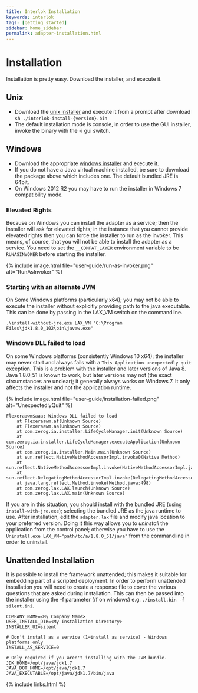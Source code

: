 ```yaml
---
title: Interlok Installation
keywords: interlok
tags: [getting_started]
sidebar: home_sidebar
permalink: adapter-installation.html
---
```


# Installation #

Installation is pretty easy. Download the installer, and execute it.

## Unix ##

- Download the [unix installer][] and execute it from a prompt after download `sh ./interlok-install-{version}.bin`
- The default installation mode is console, in order to use the GUI installer, invoke the binary with the -i gui switch.

## Windows ##

- Download the appropriate [windows installer][] and execute it.
- If you do not have a Java virtual machine installed, be sure to download the package above which includes one. The default bundled JRE is 64bit.
- On Windows 2012 R2 you may have to run the installer in Windows 7 compatibility mode.

### Elevated Rights ###

Because on Windows you can install the adapter as a service; then the installer will ask for elevated rights; in the instance that you cannot provide elevated rights then you can force the installer to run as the invoker. This means, of course, that you will not be able to install the adapter as a service. You need to set the `__COMPAT_LAYER` environment variable to be `RUNASINVOKER` before starting the installer.

{% include image.html file="user-guide/run-as-invoker.png" alt="RunAsInvoker" %}


### Starting with an alternate JVM ###

On Some Windows platforms (particularly x64); you may not be able to execute the installer without explicitly providing path to the java executable. This can be done by passing in the LAX_VM switch on the commandline.

```
.\install-without-jre.exe LAX_VM "C:\Program Files\jdk1.8.0_102\bin\javaw.exe"
```

### Windows DLL failed to load ###

On some Windows platforms (consistently Windows 10 x64); the installer may never start and always fails with a `This Application unexpectedly quit` exception. This is a problem with the installer and later versions of Java 8. Java 1.8.0_51 is known to work, but later versions may not (the exact circumstances are unclear); it generally always works on Windows 7. It only affects the installer and not the application runtime.

{% include image.html file="user-guide/installation-failed.png" alt="UnexpectedlyQuit" %}

```
Flexeraawm$aaa: Windows DLL failed to load
	at Flexeraawm.af(Unknown Source)
	at Flexeraawm.aa(Unknown Source)
	at com.zerog.ia.installer.LifeCycleManager.init(Unknown Source)
	at com.zerog.ia.installer.LifeCycleManager.executeApplication(Unknown Source)
	at com.zerog.ia.installer.Main.main(Unknown Source)
	at sun.reflect.NativeMethodAccessorImpl.invoke0(Native Method)
	at sun.reflect.NativeMethodAccessorImpl.invoke(NativeMethodAccessorImpl.java:62)
	at sun.reflect.DelegatingMethodAccessorImpl.invoke(DelegatingMethodAccessorImpl.java:43)
	at java.lang.reflect.Method.invoke(Method.java:498)
	at com.zerog.lax.LAX.launch(Unknown Source)
	at com.zerog.lax.LAX.main(Unknown Source)
```

If you are in this situation, you should install with the bundled JRE (using `install-with-jre.exe`); selecting the bundled JRE as the java runtime to use. After installation, edit the `adapter.lax` file and modify java location to your preferred version. Doing it this way allows you to _uninstall_ the application from the control panel; otherwise you have to use the `Uninstall.exe LAX_VM="path/to/a/1.8.0_51/java"` from the commandline in order to uninstall.

## Unattended Installation ##

It is possible to install the framework unattended; this makes it suitable for embedding part of a scripted deployment. In order to perform unattended installation you will need to create a response file to cover the various questions that are asked during installation. This can then be passed into the installer using the -f parameter (/f on windows) e.g. `./install.bin -f silent.ini`.

```
COMPANY_NAME=<My Company Name>
USER_INSTALL_DIR=<My Installation Directory>
INSTALLER_UI=silent

# Don't install as a service (1=install as service) - Windows platforms only
INSTALL_AS_SERVICE=0

# Only required if you aren't installing with the JVM bundle.
JDK_HOME=/opt/java/jdk1.7
JAVA_DOT_HOME=/opt/java/jdk1.7
JAVA_EXECUTABLE=/opt/java/jdk1.7/bin/java

```

[unix installer]: https://development.adaptris.net/installers/Interlok/latest-stable/#unix
[windows installer]: https://development.adaptris.net/installers/Interlok/latest-stable/#windows

{% include links.html %}

